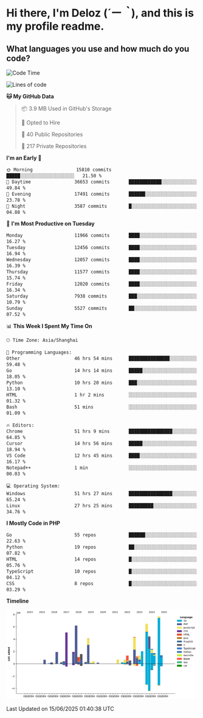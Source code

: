# **Hi there, I'm Deloz (*´ー｀*), and this is my profile readme.**

## **What languages you use and how much do you code?**

<!--START_SECTION:waka-->
![Code Time](http://img.shields.io/badge/Code%20Time-6%2C652%20hrs%2059%20mins-blue)

![Lines of code](https://img.shields.io/badge/From%20Hello%20World%20I%27ve%20Written-60.8%20million%20lines%20of%20code-blue)

**🐱 My GitHub Data** 

> 📦 3.9 MB Used in GitHub's Storage 
 > 
> 💼 Opted to Hire
 > 
> 📜 40 Public Repositories 
 > 
> 🔑 217 Private Repositories 
 > 
**I'm an Early 🐤** 

```text
🌞 Morning                15810 commits       █████░░░░░░░░░░░░░░░░░░░░   21.50 % 
🌆 Daytime                36653 commits       ████████████░░░░░░░░░░░░░   49.84 % 
🌃 Evening                17491 commits       ██████░░░░░░░░░░░░░░░░░░░   23.78 % 
🌙 Night                  3587 commits        █░░░░░░░░░░░░░░░░░░░░░░░░   04.88 % 
```
📅 **I'm Most Productive on Tuesday** 

```text
Monday                   11966 commits       ████░░░░░░░░░░░░░░░░░░░░░   16.27 % 
Tuesday                  12456 commits       ████░░░░░░░░░░░░░░░░░░░░░   16.94 % 
Wednesday                12057 commits       ████░░░░░░░░░░░░░░░░░░░░░   16.39 % 
Thursday                 11577 commits       ████░░░░░░░░░░░░░░░░░░░░░   15.74 % 
Friday                   12020 commits       ████░░░░░░░░░░░░░░░░░░░░░   16.34 % 
Saturday                 7938 commits        ███░░░░░░░░░░░░░░░░░░░░░░   10.79 % 
Sunday                   5527 commits        ██░░░░░░░░░░░░░░░░░░░░░░░   07.52 % 
```


📊 **This Week I Spent My Time On** 

```text
🕑︎ Time Zone: Asia/Shanghai

💬 Programming Languages: 
Other                    46 hrs 54 mins      ███████████████░░░░░░░░░░   59.48 % 
Go                       14 hrs 14 mins      █████░░░░░░░░░░░░░░░░░░░░   18.05 % 
Python                   10 hrs 20 mins      ███░░░░░░░░░░░░░░░░░░░░░░   13.10 % 
HTML                     1 hr 2 mins         ░░░░░░░░░░░░░░░░░░░░░░░░░   01.32 % 
Bash                     51 mins             ░░░░░░░░░░░░░░░░░░░░░░░░░   01.09 % 

🔥 Editors: 
Chrome                   51 hrs 9 mins       ████████████████░░░░░░░░░   64.85 % 
Cursor                   14 hrs 56 mins      █████░░░░░░░░░░░░░░░░░░░░   18.94 % 
VS Code                  12 hrs 45 mins      ████░░░░░░░░░░░░░░░░░░░░░   16.17 % 
Notepad++                1 min               ░░░░░░░░░░░░░░░░░░░░░░░░░   00.03 % 

💻 Operating System: 
Windows                  51 hrs 27 mins      ████████████████░░░░░░░░░   65.24 % 
Linux                    27 hrs 25 mins      █████████░░░░░░░░░░░░░░░░   34.76 % 
```

**I Mostly Code in PHP** 

```text
Go                       55 repos            ██████░░░░░░░░░░░░░░░░░░░   22.63 % 
Python                   19 repos            ██░░░░░░░░░░░░░░░░░░░░░░░   07.82 % 
HTML                     14 repos            █░░░░░░░░░░░░░░░░░░░░░░░░   05.76 % 
TypeScript               10 repos            █░░░░░░░░░░░░░░░░░░░░░░░░   04.12 % 
CSS                      8 repos             █░░░░░░░░░░░░░░░░░░░░░░░░   03.29 % 
```



**Timeline**

![Lines of Code chart](https://raw.githubusercontent.com/deloz/deloz/main/assets/bar_graph.png)


 Last Updated on 15/06/2025 01:40:38 UTC
<!--END_SECTION:waka-->
